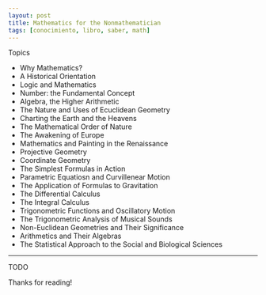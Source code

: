 ```yaml
---
layout: post
title: Mathematics for the Nonmathematician
tags: [conocimiento, libro, saber, math]
---
```


<!--Resumen-->


Topics 

- Why Mathematics?
- A Historical Orientation
- Logic and Mathematics
- Number: the Fundamental Concept
- Algebra, the Higher Arithmetic
- The Nature and Uses of Ecuclidean Geometry
- Charting the Earth and the Heavens
- The Mathematical Order of Nature
- The Awakening of Europe
- Mathematics and Painting in the Renaissance
- Projective Geometry
- Coordinate Geometry
- The Simplest Formulas in Action
- Parametric Equatiosn and Curvillenear Motion
- The Application of Formulas to Gravitation
- The Differential Calculus
- The Integral Calculus
- Trigonometric Functions and Oscillatory Motion
- The Trigonometric Analysis of Musical Sounds
- Non-Euclidean Geometries and Their Significance
- Arithmetics and Their Algebras
- The Statistical Approach to the Social and Biological Sciences

---

<!--more-->
TODO
  
Thanks for reading!